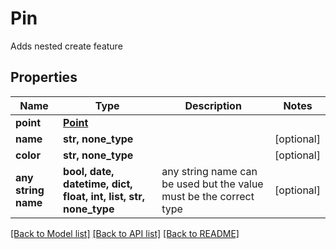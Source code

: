 # Pin

Adds nested create feature

## Properties
Name | Type | Description | Notes
------------ | ------------- | ------------- | -------------
**point** | [**Point**](Point.md) |  | 
**name** | **str, none_type** |  | [optional] 
**color** | **str, none_type** |  | [optional] 
**any string name** | **bool, date, datetime, dict, float, int, list, str, none_type** | any string name can be used but the value must be the correct type | [optional]

[[Back to Model list]](../README.md#documentation-for-models) [[Back to API list]](../README.md#documentation-for-api-endpoints) [[Back to README]](../README.md)


